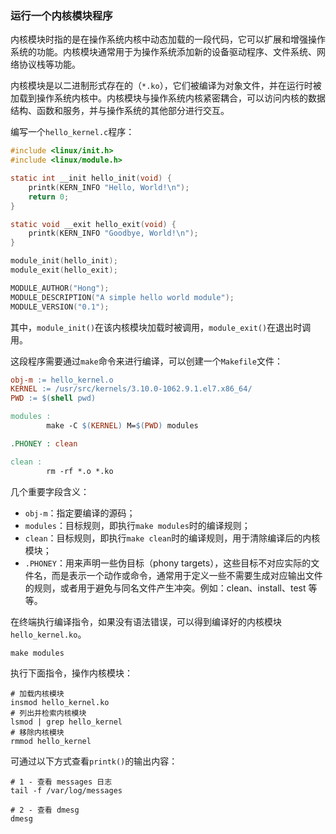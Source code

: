 ### 运行一个内核模块程序

内核模块时指的是在操作系统内核中动态加载的一段代码，它可以扩展和增强操作系统的功能。内核模块通常用于为操作系统添加新的设备驱动程序、文件系统、网络协议栈等功能。

内核模块是以二进制形式存在的（`*.ko`），它们被编译为对象文件，并在运行时被加载到操作系统内核中。内核模块与操作系统内核紧密耦合，可以访问内核的数据结构、函数和服务，并与操作系统的其他部分进行交互。

编写一个`hello_kernel.c`程序：

```c
#include <linux/init.h>
#include <linux/module.h>

static int __init hello_init(void) {
    printk(KERN_INFO "Hello, World!\n");
    return 0;
}

static void __exit hello_exit(void) {
    printk(KERN_INFO "Goodbye, World!\n");
}

module_init(hello_init);
module_exit(hello_exit);

MODULE_AUTHOR("Hong");
MODULE_DESCRIPTION("A simple hello world module");
MODULE_VERSION("0.1");
```

其中，`module_init()`在该内核模块加载时被调用，`module_exit()`在退出时调用。

这段程序需要通过`make`命令来进行编译，可以创建一个`Makefile`文件：

```makefile
obj-m := hello_kernel.o
KERNEL := /usr/src/kernels/3.10.0-1062.9.1.el7.x86_64/
PWD := $(shell pwd)

modules :
        make -C $(KERNEL) M=$(PWD) modules

.PHONEY : clean

clean :
        rm -rf *.o *.ko
```

几个重要字段含义：

- `obj-m`：指定要编译的源码；
- `modules`：目标规则，即执行`make modules`时的编译规则；
- `clean`：目标规则，即执行`make clean`时的编译规则，用于清除编译后的内核模块；
- `.PHONEY`：用来声明一些伪目标（phony targets），这些目标不对应实际的文件名，而是表示一个动作或命令，通常用于定义一些不需要生成对应输出文件的规则，或者用于避免与同名文件产生冲突。例如：clean、install、test 等等。

在终端执行编译指令，如果没有语法错误，可以得到编译好的内核模块`hello_kernel.ko`。

```shell
make modules
```

执行下面指令，操作内核模块：

```shell
# 加载内核模块
insmod hello_kernel.ko
# 列出并检索内核模块
lsmod | grep hello_kernel
# 移除内核模块
rmmod hello_kernel
```

可通过以下方式查看`printk()`的输出内容：

```shell
# 1 - 查看 messages 日志
tail -f /var/log/messages

# 2 - 查看 dmesg
dmesg
```

